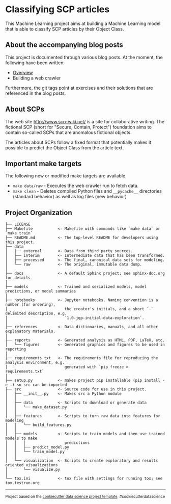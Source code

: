 Classifying SCP articles
==============================

This Machine Learning project aims at building a Machine Learning model that is
able to classify SCP articles by their Object Class.

About the accompanying blog posts
------------

This project is documented through various blog posts. At the moment, the
following have been written:
- <a href="https://paul-grillenberger.de/2019/11/10/a-machine-learning-project-classifying-scps-overview/">Overview</a>
- Building a web crawler

Furthermore, the git tags point at exercises and their solutions that are
referenced in the blog posts.

About SCPs
------------

The web site http://www.scp-wiki.net/ is a site for collaborative writing. The
fictional SCP (short for "Secure, Contain, Protect") foundation aims to contain
so-called SCPs that are anomalous fictional objects.

The articles about SCPs follow a fixed format that potentially makes it possible
to predict the Object Class from the article text.

Important make targets
------------

The following new or modified make targets are available.

- `make data/raw` - Executes the web crawler run to fetch data.
- `make clean` - Deletes compiled Python files and `__pycache__` directories (standard behavior) as well as log files (new behavior)


Project Organization
------------

    ├── LICENSE
    ├── Makefile           <- Makefile with commands like `make data` or `make train`
    ├── README.md          <- The top-level README for developers using this project.
    ├── data
    │   ├── external       <- Data from third party sources.
    │   ├── interim        <- Intermediate data that has been transformed.
    │   ├── processed      <- The final, canonical data sets for modeling.
    │   └── raw            <- The original, immutable data dump.
    │
    ├── docs               <- A default Sphinx project; see sphinx-doc.org for details
    │
    ├── models             <- Trained and serialized models, model predictions, or model summaries
    │
    ├── notebooks          <- Jupyter notebooks. Naming convention is a number (for ordering),
    │                         the creator's initials, and a short `-` delimited description, e.g.
    │                         `1.0-jqp-initial-data-exploration`.
    │
    ├── references         <- Data dictionaries, manuals, and all other explanatory materials.
    │
    ├── reports            <- Generated analysis as HTML, PDF, LaTeX, etc.
    │   └── figures        <- Generated graphics and figures to be used in reporting
    │
    ├── requirements.txt   <- The requirements file for reproducing the analysis environment, e.g.
    │                         generated with `pip freeze > requirements.txt`
    │
    ├── setup.py           <- makes project pip installable (pip install -e .) so src can be imported
    ├── src                <- Source code for use in this project.
    │   ├── __init__.py    <- Makes src a Python module
    │   │
    │   ├── data           <- Scripts to download or generate data
    │   │   └── make_dataset.py
    │   │
    │   ├── features       <- Scripts to turn raw data into features for modeling
    │   │   └── build_features.py
    │   │
    │   ├── models         <- Scripts to train models and then use trained models to make
    │   │   │                 predictions
    │   │   ├── predict_model.py
    │   │   └── train_model.py
    │   │
    │   └── visualization  <- Scripts to create exploratory and results oriented visualizations
    │       └── visualize.py
    │
    └── tox.ini            <- tox file with settings for running tox; see tox.testrun.org


--------

<p><small>Project based on the <a target="_blank" href="https://drivendata.github.io/cookiecutter-data-science/">cookiecutter data science project template</a>. #cookiecutterdatascience</small></p>
